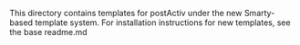 This directory contains templates for postActiv under the new Smarty-based 
template system.  For installation instructions for new templates, see the
base readme.md